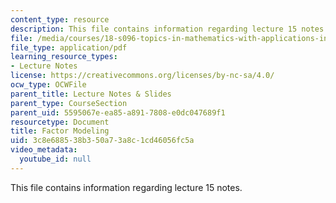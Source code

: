 ```yaml
---
content_type: resource
description: This file contains information regarding lecture 15 notes.
file: /media/courses/18-s096-topics-in-mathematics-with-applications-in-finance-fall-2013/3c8e688538b350a73a8c1cd46056fc5a_MIT18_S096F13_lecnote15.pdf
file_type: application/pdf
learning_resource_types:
- Lecture Notes
license: https://creativecommons.org/licenses/by-nc-sa/4.0/
ocw_type: OCWFile
parent_title: Lecture Notes & Slides
parent_type: CourseSection
parent_uid: 5595067e-ea85-a891-7808-e0dc047689f1
resourcetype: Document
title: Factor Modeling
uid: 3c8e6885-38b3-50a7-3a8c-1cd46056fc5a
video_metadata:
  youtube_id: null
---
```

This file contains information regarding lecture 15 notes.